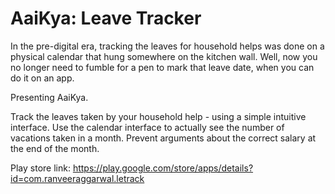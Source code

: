 AaiKya: Leave Tracker
===

In the pre-digital era, tracking the leaves for household helps was done on a physical calendar that hung somewhere on the kitchen wall. Well, now you no longer need to fumble for a pen to mark that leave date, when you can do it on an app.

Presenting AaiKya.

Track the leaves taken by your household help - using a simple intuitive interface. Use the calendar interface to actually see the number of vacations taken in a month. Prevent arguments about the correct salary at the end of the month.

Play store link: https://play.google.com/store/apps/details?id=com.ranveeraggarwal.letrack
